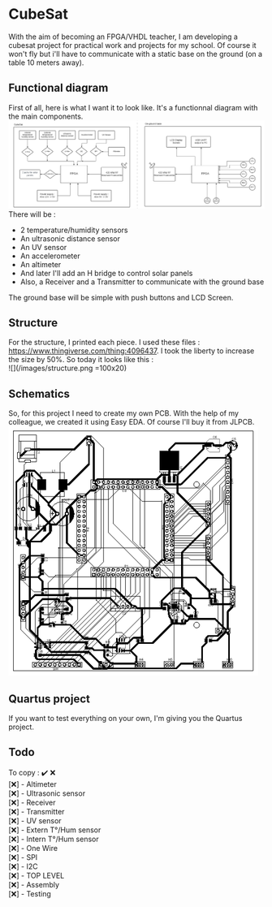 # CubeSat
With the aim of becoming an FPGA/VHDL teacher, I am developing a cubesat project for practical work and projects for my school. Of course it won't fly but i'll have to communicate with a static base on the ground (on a table 10 meters away).

## Functional diagram
First of all, here is what I want it to look like. It's a functionnal diagram with the main components.  
![functionnal_diagram](/images/diagram.png)
There will be :
- 2 temperature/humidity sensors
- An ultrasonic distance sensor
- An UV sensor
- An accelerometer
- An altimeter
- And later I'll add an H bridge to control solar panels
- Also, a Receiver and a Transmitter to communicate with the ground base

The ground base will be simple with push buttons and LCD Screen.

## Structure
For the structure, I printed each piece. I used these files : https://www.thingiverse.com/thing:4096437.
I took the liberty to increase the size by 50%. So today it looks like this :  
![](/images/structure.png =100x20)

## Schematics
So, for this project I need to create my own PCB. With the help of my colleague, we created it using Easy EDA.
Of course I'll buy it from JLPCB.  
![](/images/pcb.png)

## Quartus project
If you want to test everything on your own, I'm giving you the Quartus project.

## Todo
To copy : ✔️ ❌  
[❌] - Altimeter  
[❌] - Ultrasonic sensor  
[❌] - Receiver  
[❌] - Transmitter  
[❌] - UV sensor  
[❌] - Extern T°/Hum sensor  
[❌] - Intern T°/Hum sensor  
[❌] - One Wire  
[❌] - SPI  
[❌] - I2C  
[❌] - TOP LEVEL  
[❌] - Assembly  
[❌] - Testing  
